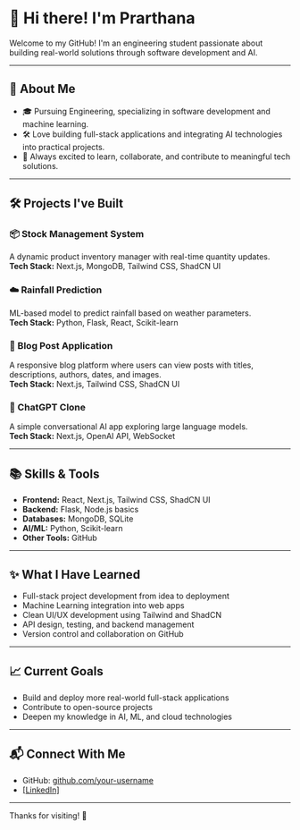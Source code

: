 # 👋 Hi there! I'm Prarthana

Welcome to my GitHub! I'm an engineering student passionate about building real-world solutions through software development and AI.

---

## 🚀 About Me

- 🎓 Pursuing Engineering, specializing in software development and machine learning.
- 🛠️ Love building full-stack applications and integrating AI technologies into practical projects.
- 💬 Always excited to learn, collaborate, and contribute to meaningful tech solutions.

---

## 🛠️ Projects I've Built

### 📦 Stock Management System
A dynamic product inventory manager with real-time quantity updates.  
**Tech Stack:** Next.js, MongoDB, Tailwind CSS, ShadCN UI

### ☁️ Rainfall Prediction
ML-based model to predict rainfall based on weather parameters.  
**Tech Stack:** Python, Flask, React, Scikit-learn

### 📝 Blog Post Application
A responsive blog platform where users can view posts with titles, descriptions, authors, dates, and images.  
**Tech Stack:** Next.js, Tailwind CSS, ShadCN UI

### 💬 ChatGPT Clone
A simple conversational AI app exploring large language models.  
**Tech Stack:** Next.js, OpenAI API, WebSocket



---

## 📚 Skills & Tools

- **Frontend:** React, Next.js, Tailwind CSS, ShadCN UI
- **Backend:** Flask, Node.js basics
- **Databases:** MongoDB, SQLite
- **AI/ML:** Python, Scikit-learn
- **Other Tools:** GitHub

---

## ✨ What I Have Learned

- Full-stack project development from idea to deployment
- Machine Learning integration into web apps
- Clean UI/UX development using Tailwind and ShadCN
- API design, testing, and backend management
- Version control and collaboration on GitHub

---

## 📈 Current Goals

- Build and deploy more real-world full-stack applications
- Contribute to open-source projects
- Deepen my knowledge in AI, ML, and cloud technologies

---

## 📬 Connect With Me

- GitHub: [github.com/your-username](https://github.com/prarthana1712)
- [[LinkedIn]](https://linkedin.com/in/prarthana-bhalerao)

---

Thanks for visiting! 🌟
